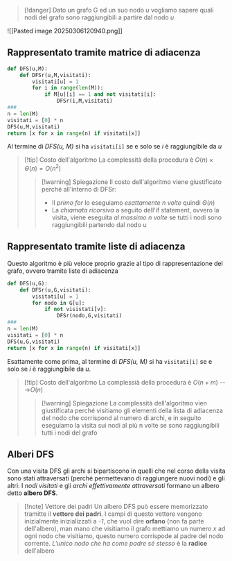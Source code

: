 >[!danger] Dato un grafo G ed un suo nodo *u* vogliamo sapere quali nodi del grafo sono raggiungibili a partire dal nodo *u*

![[Pasted image 20250306120940.png]]
## Rappresentato tramite matrice di adiacenza

```Python
def DFS(u,M):
	def DFSr(u,M,visitati):
		visitati[u] = 1
		for i in range(len(M)):
			if M[u][i] == 1 and not visitati[i]:
				DFSr(i,M,visitati)
###
n = len(M)
visitati = [0] * n
DFS(u,M,visitati)
return [x for x in range(n) if visitati[x]]
```
Al termine di *DFS(u, M)* si ha ```visitati[i]``` se e solo se *i* è raggiungibile da *u*
>[!tip] Costo dell'algoritmo
>La complessità della procedura è $O(n)\times\Theta(n) = O(n^2)$
>>[!warning]  Spiegazione
>>Il costo dell'algoritmo viene giustificato perché all'interno di DFSr:
>>- Il *primo for* lo eseguiamo *esattamente n volte* quindi $\Theta(n)$
>>- La *chiamata ricorsiva* a seguito dell'if statement, ovvero la visita, viene eseguita *al massimo n volte* se tutti i nodi sono raggiungibili partendo dal nodo u

## Rappresentato tramite liste di adiacenza
Questo algoritmo è più veloce proprio grazie al tipo di rappresentazione del grafo, ovvero tramite liste di adiacenza
```Python
def DFS(u,G):
	def DFSr(u,G,visitati):
		visitati[u] = 1
		for nodo in G[u]:
			if not visistati[v]:
				DFSr(nodo,G,visitati)
###
n = len(M)
visitati = [0] * n
DFS(u,G,visitati)
return [x for x in range(n) if visitati[x]]

```
Esattamente come prima, al termine di *DFS(u, M)*  si ha ```visitati[i]``` se e solo se *i* è raggiungibile da *u*. 
>[!tip] Costo dell'algoritmo
>La complessià della procedura è $O(n+m)$ --->$O(n)$
>>[!warning] Spiegazione
>>La complessità dell'algoritmo vien giustificata perché visitiamo gli elementi della lista di adiacenza del nodo che corrispond al numero di archi, e in seguito eseguiamo la visita sui nodi al più n volte se sono raggiungibili tutti i nodi del grafo

## Alberi DFS
Con una visita DFS gli archi si bipartiscono in quelli che nel corso della visita sono stati attraversati (perché permettevano di raggiungere nuovi nodi) e gli altri:
I *nodi visitati* e gli *archi effettivamente attraversati* formano un albero detto **albero DFS**.
>[!note] Vettore dei padri
>Un albero DFS può essere memorizzato tramitte il **vettore dei padri**.
>I campi di questo vettore vengono inizialmente inizializzati a *-1*, che vuol dire **orfano** (non fa parte dell'albero), man mano che visitiamo il grafo mettiamo un numero $x$ ad ogni nodo che visitiamo, questo numero corrispode al padre del nodo corrente. *L'unico nodo che ha come padre sè stesso* è la **radice** dell'albero

